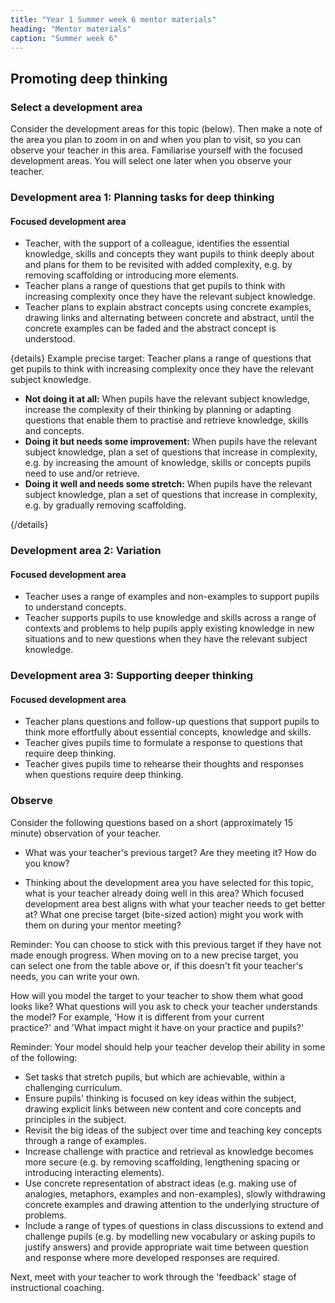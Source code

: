 ```yaml
---
title: "Year 1 Summer week 6 mentor materials"
heading: "Mentor materials"
caption: "Summer week 6"
---
```


## Promoting deep thinking

### Select a development area

Consider the development areas for this topic (below). Then make a note of the area you plan to zoom in on and when you plan to visit, so you can observe your teacher in this area. Familiarise yourself with the focused development areas. You will select one later when you observe your teacher.

### Development area 1: Planning tasks for deep thinking

#### Focused development area

- Teacher, with the support of a colleague, identifies the essential knowledge, skills and concepts they want pupils to think deeply about and plans for them to be revisited with added complexity, e.g. by removing scaffolding or introducing more elements.
- Teacher plans a range of questions that get pupils to think with increasing complexity once they have the relevant subject knowledge.
- Teacher plans to explain abstract concepts using concrete examples, drawing links and alternating between concrete and abstract, until the concrete examples can be faded and the abstract concept is understood.

{details}
Example precise target: Teacher plans a range of questions that get pupils to think with increasing complexity once they have the relevant subject knowledge.

- **Not doing it at all:** When pupils have the relevant subject knowledge, increase the complexity of their thinking by planning or adapting questions that enable them to practise and retrieve knowledge, skills and concepts.
- **Doing it but needs some improvement:** When pupils have the relevant subject knowledge, plan a set of questions that increase in complexity, e.g. by increasing the amount of knowledge, skills or concepts pupils need to use and/or retrieve.
- **Doing it well and needs some stretch:** When pupils have the relevant subject knowledge, plan a set of questions that increase in complexity, e.g. by gradually removing scaffolding.

{/details}

### Development area 2: Variation

#### Focused development area

- Teacher uses a range of examples and non-examples to support pupils to understand concepts.
- Teacher supports pupils to use knowledge and skills across a range of contexts and problems to help pupils apply existing knowledge in new situations and to new questions when they have the relevant subject knowledge.

### Development area 3: Supporting deeper thinking

#### Focused development area

- Teacher plans questions and follow-up questions that support pupils to think more effortfully about essential concepts, knowledge and skills.
- Teacher gives pupils time to formulate a response to questions that require deep thinking.
- Teacher gives pupils time to rehearse their thoughts and responses when questions require deep thinking.

### Observe

Consider the following questions based on a short (approximately 15 minute) observation of your teacher.

- What was your teacher's previous target? Are they meeting it? How do you know?

- Thinking about the development area you have selected for this topic, what is your teacher already doing well in this area? Which focused development area best aligns with what your teacher needs to get better at? What one precise target (bite-sized action) might you work with them on during your mentor meeting?

Reminder: You can choose to stick with this previous target if they have not made enough progress. When moving on to a new precise target, you can select one from the table above or, if this doesn't fit your teacher's needs, you can write your own.

How will you model the target to your teacher to show them what good looks like? What questions will you ask to check your teacher understands the model? For example, 'How it is different from your current practice?' and 'What impact might it have on your practice and pupils?'

Reminder: Your model should help your teacher develop their ability in some of the following:

- Set tasks that stretch pupils, but which are achievable, within a challenging curriculum.
- Ensure pupils' thinking is focused on key ideas within the subject, drawing explicit links between new content and core concepts and principles in the subject.
- Revisit the big ideas of the subject over time and teaching key concepts through a range of examples.
- Increase challenge with practice and retrieval as knowledge becomes more secure (e.g. by removing scaffolding, lengthening spacing or introducing interacting elements).
- Use concrete representation of abstract ideas (e.g. making use of analogies, metaphors, examples and non-examples), slowly withdrawing concrete examples and drawing attention to the underlying structure of problems.
- Include a range of types of questions in class discussions to extend and challenge pupils (e.g. by modelling new vocabulary or asking pupils to justify answers) and provide appropriate wait time between question and response where more developed responses are required.

Next, meet with your teacher to work through the 'feedback' stage of instructional coaching.
